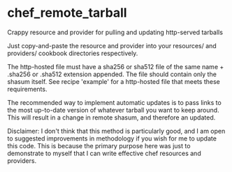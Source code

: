 # chef_remote_tarball
Crappy resource and provider for pulling and updating http-served tarballs


Just copy-and-paste the resource and provider into your resources/ and providers/
  cookbook directories respectively.


The http-hosted file must have a sha256 or sha512 file of the same name + .sha256 or
  .sha512 extension appended. The file should contain only the shasum itself. See 
  recipe 'example' for a http-hosted file that meets these requirements.

The recommended way to implement automatic updates is to pass links to the most
  up-to-date version of whatever tarball you want to keep around. This will result in a
  change in remote shasum, and therefore an updated.


Disclaimer: I don't think that this method is particularly good, and I am open to
  suggested improvements in methodology if you wish for me to update this code. This
  is because the primary purpose here was just to demonstrate to myself that I can write
  effective chef resources and providers.
